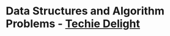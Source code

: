# Data Structures and Algorithm Problems - [Techie Delight](https://www.techiedelight.com/list-of-problems/)
